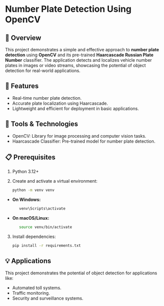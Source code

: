 # Number Plate Detection Using OpenCV
## 📖 Overview
This project demonstrates a simple and effective approach to **number plate detection** using **OpenCV** and its pre-trained **Haarcascade Russian Plate Number** classifier. The application detects and localizes vehicle number plates in images or video streams, showcasing the potential of object detection for real-world applications.


## 🚀 Features
- Real-time number plate detection.
- Accurate plate localization using Haarcascade.
- Lightweight and efficient for deployment in basic applications.


## 🔧 Tools & Technologies
- OpenCV: Library for image processing and computer vision tasks.
- Haarcascade Classifier: Pre-trained model for number plate detection.


## 📋 Prerequisites
1. Python 3.12+

2. Create and activate a virtual environment:
   ```bash
   python -m venv venv
   ```
- **On Windows:**
  ```bash
     venv\Scripts\activate

- **On macOS/Linux:**
  ```bash
     source venv/bin/activate
3. Install dependencies:
   ```bash
   pip install -r requirements.txt

## 💡 Applications
This project demonstrates the potential of object detection for applications like:

- Automated toll systems.
- Traffic monitoring.
- Security and surveillance systems.

